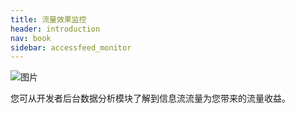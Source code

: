 ```yaml
---
title: 流量效果监控
header: introduction
nav: book
sidebar: accessfeed_monitor
---
```





![图片](../../img/introduction/auditing/图16.png) 

 

您可从开发者后台数据分析模块了解到信息流流量为您带来的流量收益。
